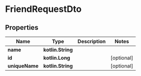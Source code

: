 
# FriendRequestDto

## Properties
| Name | Type | Description | Notes |
| ------------ | ------------- | ------------- | ------------- |
| **name** | **kotlin.String** |  |  |
| **id** | **kotlin.Long** |  |  [optional] |
| **uniqueName** | **kotlin.String** |  |  [optional] |



